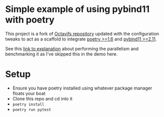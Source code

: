 # Simple example of using pybind11 with poetry

This project is a fork of [Octavifs repository](https://github.com/octavifs/poetry-pybind11-integration) updated with the configuration tweaks to act as a scaffold to integrate [poetry >=1.6](https://pybind11.readthedocs.io/en/stable/) and [pybind11 >=2.11](https://pybind11.readthedocs.io/en/stable/). 

See this [link to explanation](https://octavifs.com/post/pybind11-multithreading-parallellism-python/) about performing the parallelism and benchmarking it as I've skipped this in the demo here.

# Setup
- Ensure you have poetry installed using whatever package manager floats your boat
- Clone this repo and cd into it
- `poetry install`
- `poetry run pytest`
